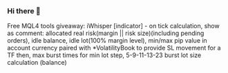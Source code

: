 ### Hi there 👋

Free MQL4 tools giveaway:
  iWhisper [indicator] - on tick calculation, show as comment: allocated real risk(margin || risk size)(including pending orders), idle balance, idle lot(100% margin level), 
                          min/max pip value in account currency
                          paired with *VolatilityBook to provide SL movement for a TF then, max burst times for min lot step, 5-9-11-13-23 burst lot size calculation (balance)

  

<!--
**mist998/mist998** is a ✨ _special_ ✨ repository because its `README.md` (this file) appears on your GitHub profile.

Here are some ideas to get you started:

- 🔭 I’m currently working on ...
- 🌱 I’m currently learning ...
- 👯 I’m looking to collaborate on ...
- 🤔 I’m looking for help with ...
- 💬 Ask me about ...
- 📫 How to reach me: ...
- 😄 Pronouns: ...
- ⚡ Fun fact: ...
-->
